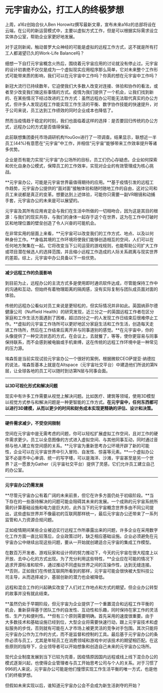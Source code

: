 # 元宇宙办公，打工人的终极梦想




上周，a16z创始合伙人Ben Horowitz撰写最新文章，宣布未来a16z的总部将设在云端，在公司的新运营模式中，主要以虚拟方式工作，但是可以根据实际需求设立实体办公室，帮助企业家更好地发展。



对于这则新闻，触动普罗大众神经的可能是虚拟的远程工作方式，这不就是所有打工人都渴望已久的Work-Life Balance吗？



细想一下自打元宇宙概念火热后，围绕着元宇宙应用的讨论就没有停止过。元宇宙的设计初衷绝不仅仅是成为一个虚拟现实应用程序那么简单，它对未来整个工作形式可能带来质的影响，我们可以在元宇宙中工作吗？你真的想在元宇宙中工作吗？



新冠大流行已持续数年，它迫使我们大多数人改变对连接、体验和协作的看法，或者至少改变我们做这些事情的方式。疫情为我们提供了一个机会，让我们找到新的、在某些情况下经过改进的工作方式：虽然远程办公可能无法取代真实的办公方式，但许多人发现远程工作能实现工作生活的平衡、数字协作技能的快速提升，对于公司来说，员工达到工作绩效的同时企业成本也降低了。



然而当疫情趋于稳定的时刻，我们也面临着这样的选择：是否要回归传统的办公方式，远程办公的方式是否值得保留。



此前联想集团委托市场调研机构YouGov进行了一项调查。结果显示，联想近一半员工(44%)有意愿在“元宇宙”中工作，并相信“元宇宙”能够带来工作效率提升等诸多优势。



企业是否有能力实现“元宇宙”办公场所的目标，员工们仍心存疑虑。企业如何探索和优化自身办公模式，保障员工的工作效率，实现对企业的有效管理成为核心挑战。



**元宇宙办公，可能是元宇宙世界最值得期待的应用。**基于疫情引发的远程工作趋势，元宇宙办公提供的“面对面”接触体验和随时随地工作的自由，这对公司和员工来说都是真正的变革。想要达到上述体验，可能你只需要一副VR眼镜和动捕手套，元宇宙办公的未来是可以展望的。



元宇宙及其所有应用肯定会与我们在生活中所做的一切相吻合，因为这是其目的根源：与我们的现实共存，与我们的身体一起存于这个在世界，这为在工作中打破时区和地理位置的壁垒创造了令人兴奋的可能机会。



在非常实用的层面上来看，**元宇宙可以改变我们的工作方式、地点、以及以何种身份工作。**身临其境的工作环境将使我们能够创造相互的空间，人们可以在任何地方聚集在一起。它将改变当下公司运营的游戏规则，也能帮助公司扩大工作或项目潜在候选人的选择范围，并且缩小远程工作造成的人际关系疏离与现实世界的差距。综上，元宇宙中办公具备以下一些优势。

---

**减少远程工作的负面影响**



到目前为止，远程办公的主流方式多是使用即时通讯软件达成，尽管能保持工作中的沟通和互动，但始终有着物理距离的隔阂感，没有实际复制与团队成员面对面的体验。



传统的远程办公看似对员工来说是更轻松的，但实际情况并非如此。英国纳菲尔德健康公司（Nuffield Health）的研究发现，近三分之一的英国远程工作者在区分家庭和工作生活方面遇到了困难，超过四分之一的人发现工作日结束后很难停止工作。**虚拟的元宇宙工作场所可以更好地区分家庭生活和工作生活，创造每天走进工作场所，然后在工作结束后离开并与同事道别的感觉。**在元宇宙中，你的头像提供了一种交流状态的方式，在会议上，去就餐了，等等，使你更容易与同事保持联系，而不会感到被电脑或手机束缚，这在传统的远程工作环境中是一种常见的压力源。



埃森哲是当前实现试验元宇宙办公一个很好的案例，根据微软CEO萨提亚·纳德拉的说法，埃森哲基本上就是在Altspace（元宇宙社交平台）中建造他们所说的第N层，让全球各地的员工可以随时到访第N层与同事会面。

---

**以3D可视化形式和解决问题**



现实中有许多工作需要从视觉上解决问题。比如医疗、建筑等领域，使用3D模型以视觉方式参与和解决问题是一种更智能的工作方式。**在元宇宙中，任何东西都可以进行3D建模，从而以更少的时间和财务成本实现更精确的评估、设计和决策。**

---

**硬件需求减少，不受空间限制**



空间在元宇宙中是无需考虑的问题，你可以轻松扩展虚拟工作空间，且对工作的硬件需求更少。员工以全息图像的方式进入虚拟空间、与其他同事互动，同时通过音频与他人建立有空间感的关系。**元宇宙为重新思考办公环境开辟了新的可能性，企业可以在元宇宙世界中引入冒险、自发性、惊喜等元素。**一个虚拟办公室不必是市中心单调、统一的写字楼，可以是海洋、沙滩，宇宙甚至是另一个世界？这一愿景为Gather（元宇宙社交平台）提供了灵感，它们允许员工建立自己的办公室。

---

**元宇宙办公仍需发展**



**尽管元宇宙办公有着广阔的未来前景，但它在许多方面仍处于初级阶段。**当下存在的一些亟待解决的问题可能会阻碍其未来的发展。一个成熟的元宇宙系统所需的计算基础设施和电力是巨大的，此外当下的元宇宙概念世界多由不同公司提出，这些虚拟世界并不像最初的互联网那样统一，最后元宇宙办公还带来了一系列监管和人力资源合规问题。



正如疫情期间某些企业被迫实行远程工作所暴露出来的问题，许多企业在采用数字化工作方面一直比较落后，企业政策过时，缺乏相应基础设施。企业必须避免在元宇宙办公中继续出现这些问题，要从一开始就创建适合元宇宙的集成工作模型。



在数百万开发者、游戏玩家和设计师的努力推动下，今天的元宇宙在很大程度上以开放、去中心化的方式出现。为了充分利用这些特性，**企业应在可能的情况下追求开源标准和软件，通过推动不同虚拟世界之间的互操作性，达到无缝连接。**否则，正如我们在传统互联网所看到的那样，元宇宙可能会很快被大型科技公司主导，从而选择减少，基层创新的潜力也会被降低。



远程和混合工作的兴起确实改变了人们对工作地点和方式的期望。但企业办公转型的故事并没有就此结束。



**虽然仍处于早期阶段，但元宇宙为企业提供了一个重置混合和远程工作平衡的机会，重新获得基于团队工作的自发性、互动性和乐趣，同时保持在家工作的灵活性、生产力和便利性。**但有三个原则需要明确。首先采用的速度很重要。由于大多数技术和基础设施已经到位，大型企业将需要快速行动，跟上元宇宙技术和虚拟服务的步伐，否则就有可能在人才市场上被更灵活的竞争对手包围。其次只能将元宇宙办公作为工作的方式，而不是监督和控制的工具。最后基于元宇宙办公的条件必须与员工，尤其是年轻员工在消费领域和游戏中对该技术的期望相匹配。在这些原则的指导下，企业领导者可以开始想象和创造自己未来的元宇宙办公场所。



现代企业制度发展到当下已较为完善，因疫情原因国内远程或线上线下混合办公的模式逐渐兴起，也使得企业管理者与员工开始思考公司与个人的关系。对于习惯了996的人来说，元宇宙办公可能是他们憧憬实现工作生活平衡的唯一方式，也是他们的终极梦想。



但假如未来实现以后，谁知道元宇宙办公会不会成为新生活剥夺的开始？

